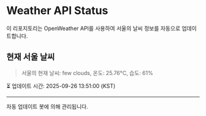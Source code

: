 
# Weather API Status

이 리포지토리는 OpenWeather API를 사용하여 서울의 날씨 정보를 자동으로 업데이트합니다.

## 현재 서울 날씨
> 서울의 현재 날씨: few clouds, 온도: 25.76°C, 습도: 61%

⏳ 업데이트 시간: 2025-09-26 13:51:00 (KST)

---
자동 업데이트 봇에 의해 관리됩니다.
